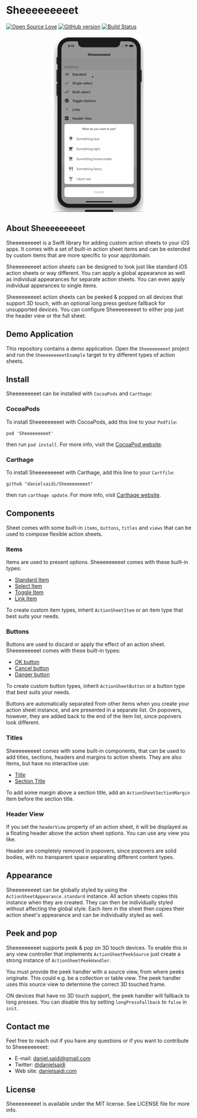 # Sheeeeeeeeet

[![Open Source Love](https://badges.frapsoft.com/os/mit/mit.svg?v=102)](https://github.com/ellerbrock/open-source-badge/)
[![GitHub version](https://badge.fury.io/gh/danielsaidi%2FSheeeeeeeeet.svg)](http://badge.fury.io/gh/danielsaidi%2FSheeeeeeeeet)
[![Build Status](https://api.travis-ci.org/danielsaidi/Sheeeeeeeeet.svg)](https://travis-ci.org/danielsaidi/Sheeeeeeeeet)


<p align="center">
    <img src ="Resources/device.gif" />
</p>

## About Sheeeeeeeeet

Sheeeeeeeeet is a Swift library for adding custom action sheets to your iOS apps.
It comes with a set of built-in action sheet items and can be extended by custom
items that are more specific to your app/domain.

Sheeeeeeeeet action sheets can be designed to look just like standard iOS action
sheets or way different. You can apply a global appearance as well as individual
appearances for separate action sheets. You can even apply individual apperances
to single items.

Sheeeeeeeeet action sheets can be peeked & popped on all devices that support 3D
touch, with an optional long press gesture fallback for unsupported devices. You
can configure Sheeeeeeeeet to either pop just the header view or the full sheet.


## Demo Application

This repository contains a demo application. Open the `Sheeeeeeeeet` project and
run the `SheeeeeeeeetExample` target to try different types of action sheets.


## Install

Sheeeeeeeeet can be installed with `CocoaPods` and `Carthage`:

### CocoaPods

To install Sheeeeeeeeet with CocoaPods, add this line to your `Podfile`:

```
pod 'Sheeeeeeeeet'
```

then run `pod install`. For more info, visit the [CocoaPod website][CocoaPods].

### Carthage

To install Sheeeeeeeeet with Carthage, add this line to your `Cartfile`:

```
github "danielsaidi/Sheeeeeeeeet"
```

then run `carthage update`. For more info, visit [Carthage website][Carthage].


## Components

Sheet comes with some built-in `items`, `buttons`, `titles` and `views` that can
be used to compose flexible action sheets.

### Items

Items are used to present options. Sheeeeeeeeet comes with these built-in types:

* [Standard Item][ActionSheetItem]
* [Select Item][ActionSheetSelectItem]
* [Toggle Item][ActionSheetToggleItem]
* [Link Item][ActionSheetLinkItem]

To create custom item types, inherit `ActionSheetItem` or an item type that best
suits your needs.

### Buttons

Buttons are used to discard or apply the effect of an action sheet. Sheeeeeeeeet
comes with these built-in types:

* [OK button][ActionSheetOkButton]
* [Cancel button][ActionSheetCancelButton]
* [Danger button][ActionSheetDangerButton]

To create custom button types, inherit `ActionSheetButton` or a button type that
best suits your needs.

Buttons are automatically separated from other items when you create your action
sheet instance, and are presented in a separate list. On popovers, however, they
are added back to the end of the item list, since popovers look different.

### Titles

Sheeeeeeeeet comes with some built-in components, that can be used to add titles,
sections, headers and margins to action sheets. They are also items, but have no
interactive use:

* [Title][ActionSheetTitle]
* [Section Title][ActionSheetSectionTitle]

To add some margin above a section title, add an `ActionSheetSectionMargin` item
before the section title.

### Header View

If you set the `headerView` property of an action sheet, it will be displayed as
a floating header above the action sheet options. You can use any view you like.

Header are completely removed in popovers, since popovers are solid bodies, with
no transparent space separating different content types.


## Appearance

Sheeeeeeeeet can be globally styled by using the `ActionSheetAppearance.standard`
instance. All action sheets copies this instance when they are created. They can
then be individually styled without affecting the global style. Each item in the
sheet then copies their action sheet's appearance and can be individually styled
as well.


## Peek and pop

Sheeeeeeeeet supports peek & pop on 3D touch devices. To enable this in any view
controller that implements `ActionSheetPeekSource` just create a strong instance
of `ActionSheetPeekHandler`. 

You must provide the peek handler with a source view, from where peeks originate.
This could e.g. be a collection or table view. The peek handler uses this source
view to determine the correct 3D touched frame.

ON devices that have no 3D touch support, the peek handler will fallback to long
presses. You can disable this by setting `longPressFallback` to `false` in `init`.


## Contact me

Feel free to reach out if you have any questions or if you want to contribute to
Sheeeeeeeeet:

* E-mail: [daniel.saidi@gmail.com](mailto:daniel.saidi@gmail.com)
* Twitter: [@danielsaidi](http://www.twitter.com/danielsaidi)
* Web site: [danielsaidi.com](http://www.danielsaidi.com)


## License

Sheeeeeeeeet is available under the MIT license. See LICENSE file for more info.



[Carthage]: https://github.com/Carthage/Carthage
[CocoaPods]: https://cocoapods.org/

[ActionSheetItem]: https://github.com/danielsaidi/Sheeeeeeeeet/blob/master/Sheeeeeeeeet/Sheeeeeeeeet/Items/ActionSheetItem.swift
[ActionSheetSelectItem]: https://github.com/danielsaidi/Sheeeeeeeeet/blob/master/Sheeeeeeeeet/Sheeeeeeeeet/Items/ActionSheetSelectItem.swift
[ActionSheetToggleItem]: https://github.com/danielsaidi/Sheeeeeeeeet/blob/master/Sheeeeeeeeet/Sheeeeeeeeet/Items/ActionSheetToggleItem.swift
[ActionSheetLinkItem]: https://github.com/danielsaidi/Sheeeeeeeeet/blob/master/Sheeeeeeeeet/Sheeeeeeeeet/Items/ActionSheetLinkItem.swift


[ActionSheetOkButton]: https://github.com/danielsaidi/Sheeeeeeeeet/blob/master/Sheeeeeeeeet/Sheeeeeeeeet/Items/ActionSheetOkButton.swift
[ActionSheetCancelButton]: https://github.com/danielsaidi/Sheeeeeeeeet/blob/master/Sheeeeeeeeet/Sheeeeeeeeet/Items/ActionSheetCancelButton.swift
[ActionSheetDangerButton]: https://github.com/danielsaidi/Sheeeeeeeeet/blob/master/Sheeeeeeeeet/Sheeeeeeeeet/Items/ActionSheetDangerButton.swift


[ActionSheetTitle]: https://github.com/danielsaidi/Sheeeeeeeeet/blob/master/Sheeeeeeeeet/Sheeeeeeeeet/Items/ActionSheetTitle.swift
[ActionSheetSectionTitle]: https://github.com/danielsaidi/Sheeeeeeeeet/blob/master/Sheeeeeeeeet/Sheeeeeeeeet/Items/ActionSheetSectionTitle.swift